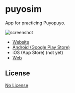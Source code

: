 # puyosim

App for practicing Puyopuyo.

![screenshot](https://github.com/haripo/puyosim/blob/develop/docs/screenshots.png)

- [Website](http://puyos.im)
- [Android (Google Play Store)](https://play.google.com/store/apps/details?id=com.puyosimulator)
- iOS (App Store) (not yet)
- [Web](http://puyos.im/s)

## License

[No License](https://choosealicense.com/no-permission/)
